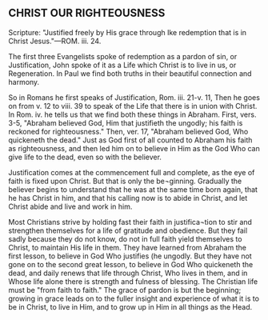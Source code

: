 ## CHRIST OUR RIGHTEOUSNESS ##

Scripture: "Justified freely by His grace through Ike redemption that is in Christ Jesus."—ROM. iii. 24.



The first three Evangelists spoke of redemption as a pardon of sin, or Justification, John spoke of it as a Life which Christ is to live in us, or Regeneration. In Paul we find both truths in their beautiful connection and harmony.



So in Romans he first speaks of Justification, Rom. iii. 21-v. 11, Then he goes on from v. 12 to viii. 39 to speak of the Life that there is in union with Christ. In Rom. iv. he tells us that we find both these things in Abraham. First, vers. 3-5, "Abraham believed God, Him that justifieth the ungodly; his faith is reckoned for righteousness." Then, ver. 17, "Abraham believed God, Who quickeneth the dead." Just as God first of all counted to Abraham his faith as righteousness, and then led him on to believe in Him as the God Who can give life to the dead, even so with the believer.



Justification comes at the commencement full and complete, as the eye of faith is fixed upon Christ. But that is only the be¬ginning. Gradually the believer begins to understand that he was at the same time born again, that he has Christ in him, and that his calling now is to abide in Christ, and let Christ abide and live and work in him.



Most Christians strive by holding fast their faith in justifica¬tion to stir and strengthen themselves for a life of gratitude and obedience. But they fail sadly because they do not know, do not in full faith yield themselves to Christ, to maintain His life in them. They have learned from Abraham the first lesson, to believe in God Who justifies (he ungodly. But they have not gone on to the second great lesson, to believe in God Who quickeneth the dead, and daily renews that life through Christ, Who lives in them, and in Whose life alone there is strength and fulness of blessing. The Christian life must be "from faith to faith." The grace of pardon is but the beginning; growing in grace leads on to the fuller insight and experience of what it is to be in Christ, to live in Him, and to grow up in Him in all things as the Head.

